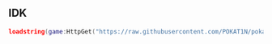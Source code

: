 ## IDK
```lua
loadstring(game:HttpGet("https://raw.githubusercontent.com/POKAT1N/pokat1n/refs/heads/main/GUI"))()
```

